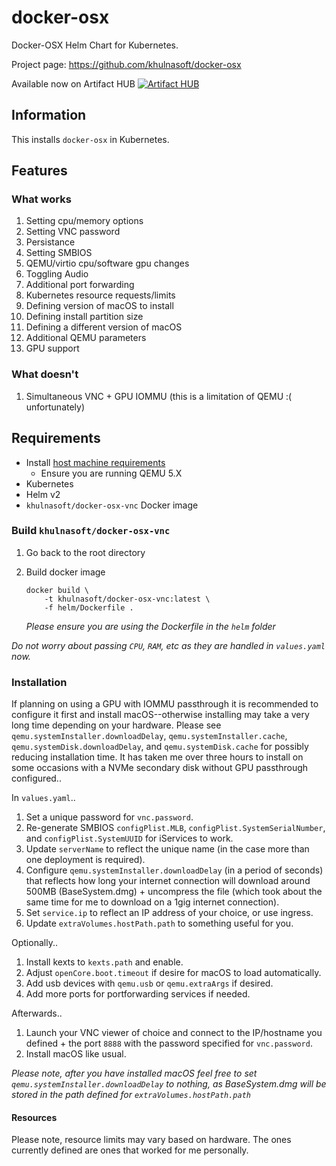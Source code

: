 # docker-osx

Docker-OSX Helm Chart for Kubernetes.

Project page: https://github.com/khulnasoft/docker-osx

Available now on Artifact HUB
[![Artifact HUB](https://img.shields.io/endpoint?url=https://artifacthub.io/badge/repository/docker-osx)](https://artifacthub.io/packages/search?repo=docker-osx)

## Information

This installs `docker-osx` in Kubernetes.

## Features

### What works
1) Setting cpu/memory options
1) Setting VNC password
1) Persistance
1) Setting SMBIOS
1) QEMU/virtio cpu/software gpu changes
1) Toggling Audio
1) Additional port forwarding
1) Kubernetes resource requests/limits
1) Defining version of macOS to install
1) Defining install partition size
1) Defining a different version of macOS
1) Additional QEMU parameters
1) GPU support

### What doesn't
1) Simultaneous VNC + GPU IOMMU (this is a limitation of QEMU :( unfortunately)

## Requirements

* Install [host machine requirements](#INSTALL-QEMU-AND-GPU-IOMMU.md)
    * Ensure you are running QEMU 5.X
* Kubernetes
* Helm v2
* `khulnasoft/docker-osx-vnc` Docker image

### Build `khulnasoft/docker-osx-vnc`

1) Go back to the root directory
1) Build docker image

    ```
    docker build \
        -t khulnasoft/docker-osx-vnc:latest \
        -f helm/Dockerfile .
    ```

    _Please ensure you are using the Dockerfile in the `helm` folder_

_Do not worry about passing `CPU`, `RAM`, etc as they are handled in `values.yaml` now._

### Installation

If planning on using a GPU with IOMMU passthrough it is recommended to configure it first and install macOS--otherwise installing may take a very long time depending on your hardware. Please see `qemu.systemInstaller.downloadDelay`, `qemu.systemInstaller.cache`, `qemu.systemDisk.downloadDelay`, and `qemu.systemDisk.cache` for possibly reducing installation time. It has taken me over three hours to install on some occasions with a NVMe secondary disk without GPU passthrough configured.. 

In `values.yaml`..

1) Set a unique password for `vnc.password`.
1) Re-generate SMBIOS `configPlist.MLB`, `configPlist.SystemSerialNumber`, and `configPlist.SystemUUID` for iServices to work.
1) Update `serverName` to reflect the unique name (in the case more than one deployment is required).
1) Configure `qemu.systemInstaller.downloadDelay` (in a period of seconds) that reflects how long your internet connection will download
    around 500MB (BaseSystem.dmg) + uncompress the file (which took about the same time for me to download on a 1gig internet connection).
1) Set `service.ip` to reflect an IP address of your choice, or use ingress.
1) Update `extraVolumes.hostPath.path` to something useful for you.

Optionally..
1) Install kexts to `kexts.path` and enable.
1) Adjust `openCore.boot.timeout` if desire for macOS to load automatically.
1) Add usb devices with `qemu.usb` or `qemu.extraArgs` if desired.
1) Add more ports for portforwarding services if needed.

Afterwards..

1) Launch your VNC viewer of choice and connect to the IP/hostname you defined + the port `8888` with the password specified
    for `vnc.password`.
1) Install macOS like usual.

_Please note, after you have installed macOS feel free to set `qemu.systemInstaller.downloadDelay` to nothing, as BaseSystem.dmg will be stored in the path defined for `extraVolumes.hostPath.path`_

#### Resources

Please note, resource limits may vary based on hardware. The ones currently defined are ones that worked for me personally.
